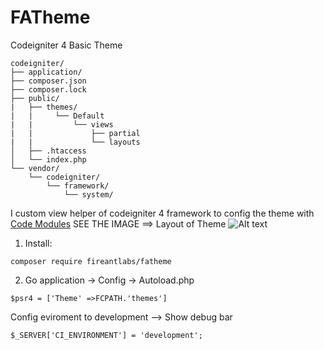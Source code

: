 # FATheme
Codeigniter 4 Basic Theme
```
codeigniter/
├── application/
├── composer.json
├── composer.lock
├── public/
|   ├── themes/
|   |     └── Default
|   |         └── views  
|   |             ├── partial 
|   |             └── layouts  
│   ├── .htaccess
│   └── index.php
└── vendor/
    └── codeigniter/
        └── framework/
            └── system/
````
I custom view helper of codeigniter 4 framework to config the theme with [Code Modules](https://bcit-ci.github.io/CodeIgniter4/general/modules.html?highlight=core%20module)
SEE THE IMAGE ==> Layout of Theme
![Alt text](/screenshot.png?raw=true "Layout")
1. Install:
```
composer require fireantlabs/fatheme
```
2. Go application -> Config -> Autoload.php 
```
$psr4 = ['Theme' =>FCPATH.'themes']
```
Config eviroment to development --> Show debug bar 
```
$_SERVER['CI_ENVIRONMENT'] = 'development';
```

